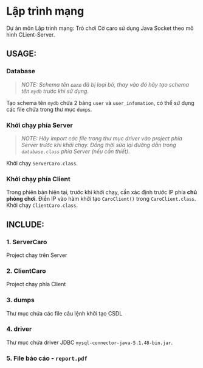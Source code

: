 # Lập trình mạng
Dự án môn Lập trình mạng: Trò chơi Cờ caro sử dụng Java Socket theo mô hình CLient-Server.

## USAGE:
### Database
> *NOTE:  Schema tên ~~`caro`~~ đã bị loại bỏ, thay vào đó hãy tạo schema tên `mydb` trước khi sử dụng.*

Tạo schema tên `mydb` chứa 2 bảng `user` và `user_infomation`, có thể sử dụng các file chứa trong thư mục `dumps`.

### Khởi chạy phía Server
> *NOTE: Hãy import các file trong thư mục driver vào project phía Server trước khi khởi chạy. Đồng thời sửa lại đường dẫn trong `database.class` phía Server (nếu cần thiết)*.

Khởi chạy `ServerCaro.class`.

### Khởi chạy phía Client
Trong phiên bản hiện tại, trước khi khởi chạy, cần xác định trước IP phía **chủ phòng chơi**. Điền IP vào hàm khởi tạo `CaroClient()` trong `CaroClient.class`. Khởi chạy `ClientCaro.class`.

## INCLUDE:
### 1. ServerCaro
Project chạy trên Server
### 2. ClientCaro
Project chạy phía Client
### 3. dumps
Thư mục chứa các file câu lệnh khởi tạo CSDL
### 4. driver
Thư mục chứa driver JDBC `mysql-connector-java-5.1.48-bin.jar`.
### 5. File báo cáo - `report.pdf`
